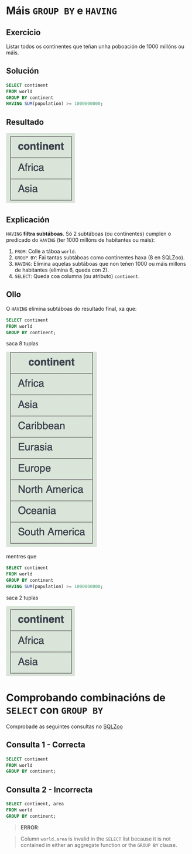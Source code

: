# Máis `GROUP BY` e `HAVING`

## Exercicio

Listar todos os continentes que teñan unha poboación de 1000 millóns ou máis.

## Solución

```sql
SELECT continent
FROM world
GROUP BY continent
HAVING SUM(population) >= 1000000000;
```

## Resultado

![](./img/having-1000M.png)

## Explicación

`HAVING` **filtra subtáboas**. Só 2 subtáboas (ou continentes) cumplen o predicado do `HAVING` (ter 1000 millóns de habitantes ou máis):

1. `FROM`: Colle a táboa `world`.
2. `GROUP BY`: Fai tantas subtáboas como continentes haxa (8 en SQLZoo).
3. `HAVING`: Elimina aquelas subtáboas que non teñen 1000 ou máis millons de habitantes (elimina 6, queda con 2).
4. `SELECT`: Queda coa columna (ou atributo) `continent`.

## Ollo

O `HAVING` elimina subtáboas do resultado final, xa que:

```sql
SELECT continent
FROM world
GROUP BY continent;
```

saca 8 tuplas

![](./img/sen-having.png)

mentres que

```sql
SELECT continent
FROM world
GROUP BY continent
HAVING SUM(population) >= 1000000000;
```

saca 2 tuplas

![](./img/having-1000M.png)

# Comprobando combinacións de `SELECT` con `GROUP BY`

Comprobade as seguintes consultas no [SQLZoo](https://sqlzoo.net/wiki/SUM_and_COUNT)

## Consulta 1 - Correcta

```sql
SELECT continent
FROM world
GROUP BY continent;
```

## Consulta 2 - Incorrecta

```sql
SELECT continent, area
FROM world
GROUP BY continent;
```

> **ERROR**:

> Column `world.area` is invalid in the `SELECT` list because it is not contained in either an aggregate function or the `GROUP BY` clause.
